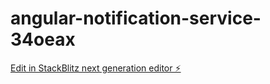 # angular-notification-service-34oeax

[Edit in StackBlitz next generation editor ⚡️](https://stackblitz.com/~/github.com/abumuawiyah/angular-notification-service-34oeax)